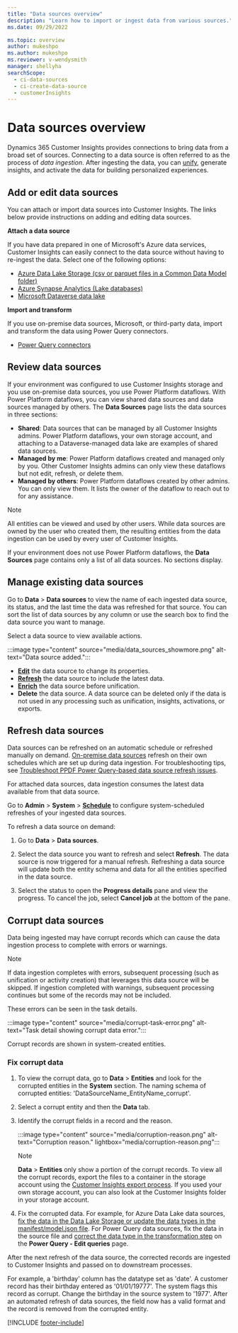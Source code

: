 ```yaml
---
title: "Data sources overview"
description: "Learn how to import or ingest data from various sources."
ms.date: 09/29/2022

ms.topic: overview
author: mukeshpo
ms.author: mukeshpo
ms.reviewer: v-wendysmith
manager: shellyha
searchScope: 
  - ci-data-sources
  - ci-create-data-source
  - customerInsights
---
```


# Data sources overview

Dynamics 365 Customer Insights provides connections to bring data from a broad set of sources. Connecting to a data source is often referred to as the process of *data ingestion*. After ingesting the data, you can [unify](data-unification.md), generate insights, and activate the data for building personalized experiences.

## Add or edit data sources

You can attach or import data sources into Customer Insights. The links below provide instructions on adding and editing data sources.

**Attach a data source**

If you have data prepared in one of Microsoft's Azure data services, Customer Insights can easily connect to the data source without having to re-ingest the data. Select one of the following options:
- [Azure Data Lake Storage (csv or parquet files in a Common Data Model folder)](connect-common-data-model.md)
- [Azure Synapse Analytics (Lake databases)](connect-synapse.md)
- [Microsoft Dataverse data lake](connect-dataverse-managed-lake.md)

**Import and transform**

If you use on-premise data sources, Microsoft, or third-party data, import and transform the data using Power Query connectors.
- [Power Query connectors](connect-power-query.md)

## Review data sources

If your environment was configured to use Customer Insights storage and you use on-premise data sources, you use Power Platform dataflows. With Power Platform dataflows, you can view shared data sources and data sources managed by others. The **Data Sources** page lists the data sources in three sections:
- **Shared**: Data sources that can be managed by all Customer Insights admins. Power Platform dataflows, your own storage account, and attaching to a Dataverse-managed data lake are examples of shared data sources.
- **Managed by me**: Power Platform dataflows created and managed only by you. Other Customer Insights admins can only view these dataflows but not edit, refresh, or delete them.
- **Managed by others**: Power Platform dataflows created by other admins. You can only view them. It lists the owner of the dataflow to reach out to for any assistance.
> [!NOTE]
> All entities can be viewed and used by other users. While data sources are owned by the user who created them, the resulting entities from the data ingestion can be used by every user of Customer Insights.

If your environment does not use Power Platform dataflows, the **Data Sources** page contains only a list of all data sources. No sections display.

## Manage existing data sources

Go to **Data** > **Data sources** to view the name of each ingested data source, its status, and the last time the data was refreshed for that source. You can sort the list of data sources by any column or use the search box to find the data source you want to manage.

Select a data source to view available actions.

:::image type="content" source="media/data_sources_showmore.png" alt-text="Data source added.":::

- [**Edit**](#add-or-edit-data-sources) the data source to change its properties.
- [**Refresh**](#refresh-data-sources) the data source to include the latest data.
- [**Enrich**](data-sources-enrichment.md) the data source before unification.
- **Delete** the data source. A data source can be deleted only if the data is not used in any processing such as unification, insights, activations, or exports.

## Refresh data sources

Data sources can be refreshed on an automatic schedule or refreshed manually on demand. [On-premise data sources](connect-power-query.md#add-data-from-on-premises-data-sources) refresh on their own schedules which are set up during data ingestion. For troubleshooting tips, see [Troubleshoot PPDF Power Query-based data source refresh issues](connect-power-query.md#troubleshoot-ppdf-power-query-based-data-source-refresh-issues).

For attached data sources, data ingestion consumes the latest data available from that data source.

Go to **Admin** > **System** > [**Schedule**](schedule-refresh.md) to configure system-scheduled refreshes of your ingested data sources.

To refresh a data source on demand:

1. Go to **Data** > **Data sources**.

1. Select the data source you want to refresh and select **Refresh**. The data source is now triggered for a manual refresh. Refreshing a data source will update both the entity schema and data for all the entities specified in the data source.

1. Select the status to open the **Progress details** pane and view the progress. To cancel the job, select **Cancel job** at the bottom of the pane.

## Corrupt data sources

Data being ingested may have corrupt records which can cause the data ingestion process to complete with errors or warnings.

> [!NOTE]
> If data ingestion completes with errors, subsequent processing (such as unification or activity creation) that leverages this data source will be skipped. If ingestion completed with warnings, subsequent processing continues but some of the records may not be included.

These errors can be seen in the task details.

:::image type="content" source="media/corrupt-task-error.png" alt-text="Task detail showing corrupt data error.":::

Corrupt records are shown in system-created entities.

### Fix corrupt data

1. To view the corrupt data, go to **Data** > **Entities** and look for the corrupted entities in the **System** section. The naming schema of corrupted entities: 'DataSourceName_EntityName_corrupt'.

1. Select a corrupt entity and then the **Data** tab.

1. Identify the corrupt fields in a record and the reason.

   :::image type="content" source="media/corruption-reason.png" alt-text="Corruption reason." lightbox="media/corruption-reason.png":::

   > [!NOTE]
   > **Data** > **Entities** only show a portion of the corrupt records. To view all the corrupt records, export the files to a container in the storage account using the [Customer Insights export process](export-destinations.md). If you used your own storage account, you can also look at the Customer Insights folder in your storage account.

1. Fix the corrupted data. For example, for Azure Data Lake data sources, [fix the data in the Data Lake Storage or update the data types in the manifest/model.json file](connect-common-data-model.md#common-reasons-for-ingestion-errors-or-corrupt-data). For Power Query data sources, fix the data in the source file and [correct the data type in the transformation step](connect-power-query.md#data-type-does-not-match-data) on the **Power Query - Edit queries** page.

After the next refresh of the data source, the corrected records are ingested to Customer Insights and passed on to downstream processes.

For example, a 'birthday' column has the datatype set as 'date'. A customer record has their birthday entered as '01/01/19777'. The system flags this record as corrupt. Change the birthday in the source system to '1977'. After an automated refresh of data sources, the field now has a valid format and the record is removed from the corrupted entity.

[!INCLUDE [footer-include](includes/footer-banner.md)]
